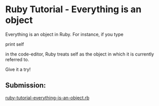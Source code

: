 
 # Ruby Tutorial - Everything is an object

Everything is an object in Ruby. For instance, if you type

print self

in the code-editor, Ruby treats self as the object in which it is currently referred to.

Give it a try!

## Submission:

[ruby-tutorial-everything-is-an-object.rb](https://github.com/danipishinin/HackerRank/blob/main/ruby/ruby-tutorial-everything-is-an-object.rb)
